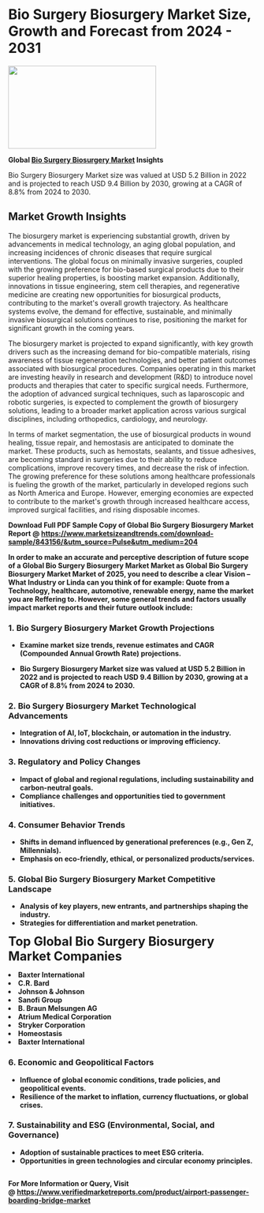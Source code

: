 <H1>Bio Surgery Biosurgery Market Size, Growth and Forecast from 2024 - 2031</H1><img class="aligncenter size-medium wp-image-584254" src="https://thirdeyenews.in/wp-content/uploads/2024/09/Global-Market-Research-300x168.jpeg" alt="" width="300" height="168" /><p><strong>Global&nbsp;<a href="https://www.marketsizeandtrends.com/download-sample/843156/&amp;utm_source=Pulse&amp;utm_medium=204">Bio Surgery Biosurgery Market</a> Insights</strong></p><p>Bio Surgery Biosurgery Market size was valued at USD 5.2 Billion in 2022 and is projected to reach USD 9.4 Billion by 2030, growing at a CAGR of 8.8% from 2024 to 2030.</p><p><h2>Market Growth Insights</h2> <p>The biosurgery market is experiencing substantial growth, driven by advancements in medical technology, an aging global population, and increasing incidences of chronic diseases that require surgical interventions. The global focus on minimally invasive surgeries, coupled with the growing preference for bio-based surgical products due to their superior healing properties, is boosting market expansion. Additionally, innovations in tissue engineering, stem cell therapies, and regenerative medicine are creating new opportunities for biosurgical products, contributing to the market's overall growth trajectory. As healthcare systems evolve, the demand for effective, sustainable, and minimally invasive biosurgical solutions continues to rise, positioning the market for significant growth in the coming years.</p> <p><strong></strong></p> <p>The biosurgery market is projected to expand significantly, with key growth drivers such as the increasing demand for bio-compatible materials, rising awareness of tissue regeneration technologies, and better patient outcomes associated with biosurgical procedures. Companies operating in this market are investing heavily in research and development (R&D) to introduce novel products and therapies that cater to specific surgical needs. Furthermore, the adoption of advanced surgical techniques, such as laparoscopic and robotic surgeries, is expected to complement the growth of biosurgery solutions, leading to a broader market application across various surgical disciplines, including orthopedics, cardiology, and neurology.</p> <p>In terms of market segmentation, the use of biosurgical products in wound healing, tissue repair, and hemostasis are anticipated to dominate the market. These products, such as hemostats, sealants, and tissue adhesives, are becoming standard in surgeries due to their ability to reduce complications, improve recovery times, and decrease the risk of infection. The growing preference for these solutions among healthcare professionals is fueling the growth of the market, particularly in developed regions such as North America and Europe. However, emerging economies are expected to contribute to the market's growth through increased healthcare access, improved surgical facilities, and rising disposable incomes.</p> <p><strong></p><p><span class=""><strong>Download Full PDF Sample Copy of Global Bio Surgery Biosurgery Market Report</strong> @ <a href="https://www.marketsizeandtrends.com/download-sample/843156/&amp;utm_source=Pulse&amp;utm_medium=204" target="_blank">https://www.marketsizeandtrends.com/download-sample/843156/&amp;utm_source=Pulse&amp;utm_medium=204</a></span></p><p>In order to make an accurate and perceptive description of future scope of a Global&nbsp;Bio Surgery Biosurgery Market Market as Global&nbsp;Bio Surgery Biosurgery Market Market of 2025, you need to describe a clear Vision &ndash; What Industry or Linda can you think of for example: Quote from a Technology, healthcare, automotive, renewable energy, name the market you are Reffering to. However, some general trends and factors usually impact market reports and their future outlook include:</p><h3>1.&nbsp;<strong>Bio Surgery Biosurgery Market Growth Projections</strong></h3><ul><li>Examine market size trends, revenue estimates and CAGR (Compounded Annual Growth Rate) projections.</li><li><p>Bio Surgery Biosurgery Market size was valued at USD 5.2 Billion in 2022 and is projected to reach USD 9.4 Billion by 2030, growing at a CAGR of 8.8% from 2024 to 2030.</p></li></ul><h3>2.&nbsp;<strong>Bio Surgery Biosurgery Market Technological Advancements</strong></h3><ul><li>Integration of AI, IoT, blockchain, or automation in the industry.</li><li>Innovations driving cost reductions or improving efficiency.</li></ul><h3>3.&nbsp;<strong>Regulatory and Policy Changes</strong></h3><ul><li>Impact of global and regional regulations, including sustainability and carbon-neutral goals.</li><li>Compliance challenges and opportunities tied to government initiatives.</li></ul><h3>4.&nbsp;<strong>Consumer Behavior Trends</strong></h3><ul><li>Shifts in demand influenced by generational preferences (e.g., Gen Z, Millennials).</li><li>Emphasis on eco-friendly, ethical, or personalized products/services.</li></ul><h3>5.&nbsp;<strong>Global Bio Surgery Biosurgery Market Competitive Landscape</strong></h3><ul><li>Analysis of key players, new entrants, and partnerships shaping the industry.</li><li>Strategies for differentiation and market penetration.</li></ul><p data-pm-slice="1 1 []"><span style="color: inherit; font-family: inherit; font-size: 25px;">Top Global Bio Surgery Biosurgery Market Companies</span></p><div class="" data-test-id=""><p><li>Baxter International</li><li> C.R. Bard</li><li> Johnson & Johnson</li><li> Sanofi Group</li><li> B. Braun Melsungen AG</li><li> Atrium Medical Corporation</li><li> Stryker Corporation</li><li> Homeostasis</li><li> Baxter International</li></p></div><h3>6.&nbsp;<strong>Economic and Geopolitical Factors</strong></h3><ul><li>Influence of global economic conditions, trade policies, and geopolitical events.</li><li>Resilience of the market to inflation, currency fluctuations, or global crises.</li></ul><h3>7.&nbsp;<strong>Sustainability and ESG (Environmental, Social, and Governance)</strong></h3><ul><li>Adoption of sustainable practices to meet ESG criteria.</li><li>Opportunities in green technologies and circular economy principles.</li></ul><h2><strong style="font-size: 14px;">For More Information or Query, Visit @&nbsp;</strong><a style="background-color: #ffffff; font-size: 14px;" href="https://www.marketsizeandtrends.com/report/bio-surgery-biosurgery-market/" target="_blank">https://www.verifiedmarketreports.com/product/airport-passenger-boarding-bridge-market</a></h2>
